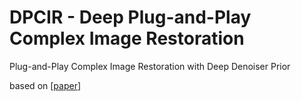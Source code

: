 # DPCIR - Deep Plug-and-Play Complex Image Restoration
Plug-and-Play Complex Image Restoration with Deep Denoiser Prior

based on [[paper](https://arxiv.org/pdf/2008.13751.pdf)]
